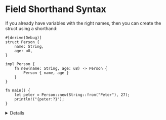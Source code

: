 # Field Shorthand Syntax

If you already have variables with the right names, then you can create the
struct using a shorthand:

```rust,editable
#[derive(Debug)]
struct Person {
    name: String,
    age: u8,
}

impl Person {
    fn new(name: String, age: u8) -> Person {
        Person { name, age }
    }
}

fn main() {
    let peter = Person::new(String::from("Peter"), 27);
    println!("{peter:?}");
}
```

<details>

*  The `new` function could be written using `Self` as a type, as it is interchangeable with the struct type name

```rust,ignore
impl Person {
    fn new(name: String, age: u8) -> Self {
        Self { name, age }
    }
}
```
* Methods are defined in the `impl` block.
* Use struct update syntax to define a new structure using `peter`. Note that the variable `peter` will no longer be accessible afterwards.
* Note, you can use `{:#?}` while printing structs to change the readability of the output.
</details>
